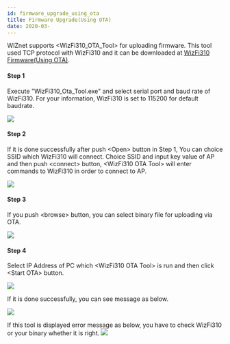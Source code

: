 ```yaml
---
id: firmware_upgrade_using_ota
title: Firmware Upgrade(Using OTA)
date: 2020-03-
---
```


WIZnet supports &#60;WizFi310_OTA_Tool&#62; for uploading firmware. This
tool used TCP protocol with WizFi310 and it can be downloaded at
[WizFi310 Firmware(Using OTA)](./../WizFi310-Firmware-Using-OTA.md).

#### Step 1

Execute "WizFi310_Ota_Tool.exe" and select serial port and baud rate
of WizFi310. For your information, WizFi310 is set to 115200 for default
baudrate.

![](https://d3cmhcsnvv7jc.cloudfront.net/docs/img/products/wizfi310/wizfi310pg/ota_1.png)

#### Step 2

If it is done successfully after push &#60;Open&#62; button in Step 1, You can
choice SSID which WizFi310 will connect. Choice SSID and input key value
of AP and then push &#60;connect&#62; button, &#60;WizFi310 OTA Tool&#62; will enter
commands to WizFi310 in order to connect to AP.

![](https://d3cmhcsnvv7jc.cloudfront.net/docs/img/products/wizfi310/wizfi310pg/ota_2.png)

#### Step 3

If you push &#60;browse&#62; button, you can select binary file for uploading
via OTA.

![](https://d3cmhcsnvv7jc.cloudfront.net/docs/img/products/wizfi310/wizfi310pg/ota_3.png)

#### Step 4

Select IP Address of PC which &#60;WizFi310 OTA Tool&#62; is run and then
click &#60;Start OTA&#62; button.

![](https://d3cmhcsnvv7jc.cloudfront.net/docs/img/products/wizfi310/wizfi310pg/ota_4.png)

If it is done successfully, you can see message as below.

![](https://d3cmhcsnvv7jc.cloudfront.net/docs/img/products/wizfi310/wizfi310pg/ota_5.png)

If this tool is displayed error message as below, you have to check
WizFi310 or your binary whether it is right.
![](https://d3cmhcsnvv7jc.cloudfront.net/docs/img/products/wizfi310/wizfi310pg/ota_6.png)
